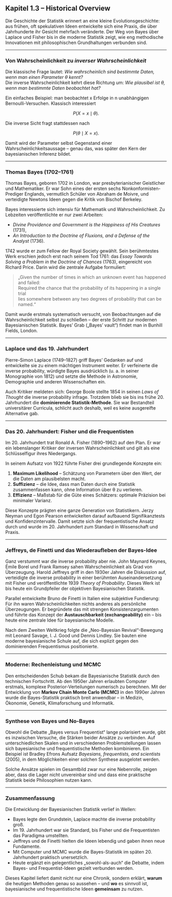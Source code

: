 ## Kapitel 1.3 – Historical Overview

Die Geschichte der Statistik erinnert an eine kleine Evolutionsgeschichte: aus frühen, oft spekulativen Ideen entwickelte sich eine Praxis, die über Jahrhunderte ihr Gesicht mehrfach veränderte. Der Weg von Bayes über Laplace und Fisher bis in die moderne Statistik zeigt, wie eng methodische Innovationen mit philosophischen Grundhaltungen verbunden sind.

---

### Von Wahrscheinlichkeit zu *inverser Wahrscheinlichkeit*

Die klassische Frage lautet: *Wie wahrscheinlich sind bestimmte Daten, wenn man einen Parameter θ kennt?*  
Die inverse Wahrscheinlichkeit kehrt diese Richtung um: *Wie plausibel ist θ, wenn man bestimmte Daten beobachtet hat?*  

Ein einfaches Beispiel: man beobachtet x Erfolge in n unabhängigen Bernoulli-Versuchen. Klassisch interessiert  

$$
P(X = x \mid \theta).
$$  

Die inverse Sicht fragt stattdessen nach  

$$
P(\theta \mid X = x).
$$  

Damit wird der Parameter selbst Gegenstand einer Wahrscheinlichkeitsaussage – genau das, was später den Kern der bayesianischen Inferenz bildet.

---

### Thomas Bayes (1702–1761)

Thomas Bayes, geboren 1702 in London, war presbyterianischer Geistlicher und Mathematiker. Er war Sohn eines der ersten sechs Nonkonformisten-Prediger Englands, vermutlich Schüler von Abraham de Moivre, und verteidigte Newtons Ideen gegen die Kritik von Bischof Berkeley.  

Bayes interessierte sich intensiv für Mathematik und Wahrscheinlichkeit. Zu Lebzeiten veröffentlichte er nur zwei Arbeiten:  
- *Divine Providence and Government is the Happiness of His Creatures* (1731),  
- *An Introduction to the Doctrine of Fluxions, and a Defense of the Analyst* (1736).  

1742 wurde er zum Fellow der Royal Society gewählt. Sein berühmtestes Werk erschien jedoch erst nach seinem Tod 1761: das *Essay Towards Solving a Problem in the Doctrine of Chances* (1763), eingereicht von Richard Price. Darin wird die zentrale Aufgabe formuliert:

> „Given the number of times in which an unknown event has happened and failed:  
> Required the chance that the probability of its happening in a single trial  
> lies somewhere between any two degrees of probability that can be named.“

Damit wurde erstmals systematisch versucht, von Beobachtungen auf die Wahrscheinlichkeit selbst zu schließen – der erste Schritt zur modernen Bayesianischen Statistik. Bayes’ Grab („Bayes’ vault“) findet man in Bunhill Fields, London.

---

### Laplace und das 19. Jahrhundert

Pierre-Simon Laplace (1749–1827) griff Bayes’ Gedanken auf und entwickelte sie zu einem mächtigen Instrument weiter. Er verfeinerte die inverse probability, würdigte Bayes ausdrücklich (u. a. in seiner Monographie von 1812) und setzte die Methode in Astronomie, Demographie und anderen Wissenschaften ein.  

Auch Kritiker meldeten sich: George Boole stellte 1854 in seinen *Laws of Thought* die inverse probability infrage. Trotzdem blieb sie bis ins frühe 20. Jahrhundert die **dominierende Statistik-Methode**. Sie war Bestandteil universitärer Curricula, schlicht auch deshalb, weil es keine ausgereifte Alternative gab.

---

### Das 20. Jahrhundert: Fisher und die Frequentisten

Im 20. Jahrhundert trat Ronald A. Fisher (1890–1962) auf den Plan. Er war ein lebenslanger Kritiker der inversen Wahrscheinlichkeit und gilt als eine Schlüsselfigur ihres Niedergangs.  

In seinem Aufsatz von 1922 führte Fisher drei grundlegende Konzepte ein:  
1. **Maximum Likelihood** – Schätzung von Parametern über den Wert, der die Daten am plausibelsten macht.  
2. **Suffizienz** – die Idee, dass man Daten durch eine Statistik zusammenfassen kann, ohne Information über θ zu verlieren.  
3. **Effizienz** – Maßstab für die Güte eines Schätzers: optimale Präzision bei minimaler Varianz.  

Diese Konzepte prägten eine ganze Generation von Statistikern. Jerzy Neyman und Egon Pearson entwickelten darauf aufbauend Signifikanztests und Konfidenzintervalle. Damit setzte sich der frequentistische Ansatz durch und wurde im 20. Jahrhundert zum Standard in Wissenschaft und Praxis.

---

### Jeffreys, de Finetti und das Wiederaufleben der Bayes-Idee

Ganz verstummt war die inverse probability aber nie. John Maynard Keynes, Émile Borel und Frank Ramsey sahen Wahrscheinlichkeit als Grad von Überzeugung. Harold Jeffreys griff in den 1930er Jahren die Diskussion auf, verteidigte die inverse probability in einer berühmten Auseinandersetzung mit Fisher und veröffentlichte 1939 *Theory of Probability*. Dieses Werk ist bis heute ein Grundpfeiler der objektiven Bayesianischen Statistik.  

Parallel entwickelte Bruno de Finetti in Italien eine subjektive Fundierung: Für ihn waren Wahrscheinlichkeiten nichts anderes als persönliche Überzeugungen. Er begründete das mit strengen Konsistenzargumenten und führte das Konzept der **Austauschbarkeit (exchangeability)** ein – bis heute eine zentrale Idee für bayesianische Modelle.

Nach dem Zweiten Weltkrieg folgte die „Neo-Bayesian Revival“-Bewegung mit Leonard Savage, I. J. Good und Dennis Lindley. Sie bauten eine moderne bayesianische Schule auf, die sich explizit gegen den dominierenden Frequentismus positionierte.

---

### Moderne: Rechenleistung und MCMC

Den entscheidenden Schub bekam die Bayesianische Statistik durch den technischen Fortschritt. Ab den 1950er Jahren erlaubten Computer erstmals, komplexe Posterior-Verteilungen numerisch zu berechnen. Mit der Entwicklung von **Markov Chain Monte Carlo (MCMC)** in den 1990er Jahren wurde die Bayes-Statistik praktisch breit anwendbar – in Medizin, Ökonomie, Genetik, Klimaforschung und Informatik.  

---

### Synthese von Bayes und No-Bayes

Obwohl die Debatte „Bayes versus Frequentist“ lange polarisiert wurde, gibt es inzwischen Versuche, die Stärken beider Ansätze zu verbinden. Auf unterschiedlichen Skalen und in verschiedenen Problemstellungen lassen sich bayesianische und frequentistische Methoden kombinieren. Ein Beispiel ist Bradley Efrons Aufsatz *Bayesians, frequentists, and scientists* (2005), in dem Möglichkeiten einer solchen Synthese ausgelotet werden.  

Solche Ansätze spielen im Gesamtbild zwar nur eine Nebenrolle, zeigen aber, dass die Lager nicht unvereinbar sind und dass eine praktische Statistik beide Philosophien nutzen kann.

---

### Zusammenfassung

Die Entwicklung der Bayesianischen Statistik verlief in Wellen:  
- Bayes legte den Grundstein, Laplace machte die inverse probability groß.  
- Im 19. Jahrhundert war sie Standard, bis Fisher und die Frequentisten das Paradigma umstellten.  
- Jeffreys und de Finetti hielten die Ideen lebendig und gaben ihnen neue Fundamente.  
- Mit Computer und MCMC wurde die Bayes-Statistik im späten 20. Jahrhundert praktisch unersetzlich.  
- Heute ergänzt ein gelegentliches „sowohl-als-auch“ die Debatte, indem Bayes- und Frequentist-Ideen gezielt verbunden werden.

Dieses Kapitel liefert damit nicht nur eine Chronik, sondern erklärt, **warum** die heutigen Methoden genau so aussehen – und **wo** es sinnvoll ist, bayesianische und frequentistische Ideen **gemeinsam** zu nutzen.
